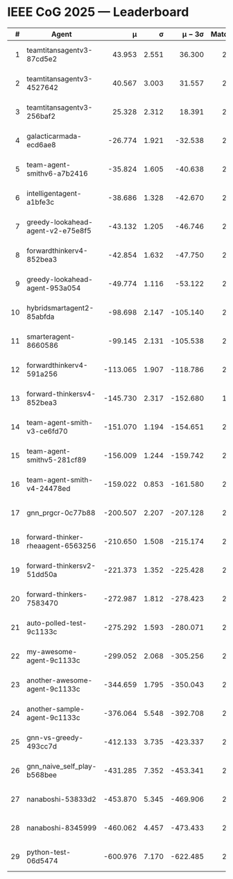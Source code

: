# IEEE CoG 2025 — Leaderboard

| # | Agent | μ | σ | μ − 3σ | Matches | Updated |
|---:|---|---:|---:|---:|---:|---|
| 1 | teamtitansagentv3-87cd5e2 | 43.953 | 2.551 | 36.300 | 2252 | 2025-08-18 07:10 |
| 2 | teamtitansagentv3-4527642 | 40.567 | 3.003 | 31.557 | 2620 | 2025-08-18 07:10 |
| 3 | teamtitansagentv3-256baf2 | 25.328 | 2.312 | 18.391 | 2532 | 2025-08-18 07:10 |
| 4 | galacticarmada-ecd6ae8 | -26.774 | 1.921 | -32.538 | 2740 | 2025-08-18 07:10 |
| 5 | team-agent-smithv6-a7b2416 | -35.824 | 1.605 | -40.638 | 2500 | 2025-08-18 07:10 |
| 6 | intelligentagent-a1bfe3c | -38.686 | 1.328 | -42.670 | 2012 | 2025-08-18 07:10 |
| 7 | greedy-lookahead-agent-v2-e75e8f5 | -43.132 | 1.205 | -46.746 | 2556 | 2025-08-18 07:10 |
| 8 | forwardthinkerv4-852bea3 | -42.854 | 1.632 | -47.750 | 2012 | 2025-08-18 07:10 |
| 9 | greedy-lookahead-agent-953a054 | -49.774 | 1.116 | -53.122 | 2396 | 2025-08-18 07:10 |
| 10 | hybridsmartagent2-85abfda | -98.698 | 2.147 | -105.140 | 2289 | 2025-08-18 07:10 |
| 11 | smarteragent-8660586 | -99.145 | 2.131 | -105.538 | 2180 | 2025-08-18 07:10 |
| 12 | forwardthinkerv4-591a256 | -113.065 | 1.907 | -118.786 | 2249 | 2025-08-18 07:10 |
| 13 | forward-thinkersv4-852bea3 | -145.730 | 2.317 | -152.680 | 1938 | 2025-08-18 07:10 |
| 14 | team-agent-smith-v3-ce6fd70 | -151.070 | 1.194 | -154.651 | 2836 | 2025-08-18 07:10 |
| 15 | team-agent-smithv5-281cf89 | -156.009 | 1.244 | -159.742 | 2420 | 2025-08-18 07:10 |
| 16 | team-agent-smith-v4-24478ed | -159.022 | 0.853 | -161.580 | 2536 | 2025-08-18 07:10 |
| 17 | gnn_prgcr-0c77b88 | -200.507 | 2.207 | -207.128 | 2390 | 2025-08-18 07:10 |
| 18 | forward-thinker-rheaagent-6563256 | -210.650 | 1.508 | -215.174 | 2452 | 2025-08-18 07:10 |
| 19 | forward-thinkersv2-51dd50a | -221.373 | 1.352 | -225.428 | 2412 | 2025-08-18 07:10 |
| 20 | forward-thinkers-7583470 | -272.987 | 1.812 | -278.423 | 2240 | 2025-08-18 07:10 |
| 21 | auto-polled-test-9c1133c | -275.292 | 1.593 | -280.071 | 2120 | 2025-08-18 07:10 |
| 22 | my-awesome-agent-9c1133c | -299.052 | 2.068 | -305.256 | 2880 | 2025-08-18 07:10 |
| 23 | another-awesome-agent-9c1133c | -344.659 | 1.795 | -350.043 | 2580 | 2025-08-18 07:10 |
| 24 | another-sample-agent-9c1133c | -376.064 | 5.548 | -392.708 | 2280 | 2025-08-18 07:10 |
| 25 | gnn-vs-greedy-493cc7d | -412.133 | 3.735 | -423.337 | 2080 | 2025-08-18 07:10 |
| 26 | gnn_naive_self_play-b568bee | -431.285 | 7.352 | -453.341 | 2160 | 2025-08-18 07:10 |
| 27 | nanaboshi-53833d2 | -453.870 | 5.345 | -469.906 | 2060 | 2025-08-18 07:10 |
| 28 | nanaboshi-8345999 | -460.062 | 4.457 | -473.433 | 2200 | 2025-08-18 07:10 |
| 29 | python-test-06d5474 | -600.976 | 7.170 | -622.485 | 2090 | 2025-08-18 07:10 |
